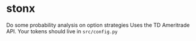 # stonx
Do some probability analysis on option strategies
Uses the TD Ameritrade API. Your tokens should live in `src/config.py`
